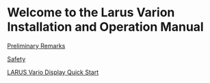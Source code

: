 # Welcome to the Larus Varion Installation and Operation Manual

[Preliminary Remarks](Preliminary-Remarks.md)

[Safety](Safety.md)

[LARUS Vario Display Quick Start](LARUS-Vario-Display-Quick-Start-Manual.md)

